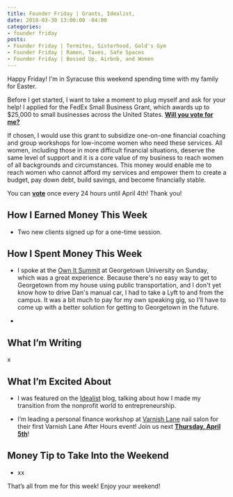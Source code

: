 ```yaml
---
title: Founder Friday | Grants, Idealist,
date: 2018-03-30 13:00:00 -04:00
categories:
- founder friday
posts:
- Founder Friday | Termites, Sisterhood, Gold's Gym
- Founder Friday | Ramen, Taxes, Safe Spaces
- Founder Friday | Bossed Up, Airbnb, and Women
---
```


Happy Friday! I'm in Syracuse this weekend spending time with my family for Easter.

Before I get started, I want to take a moment to plug myself and ask for your help! I applied for the FedEx Small Business Grant, which awards up to $25,000 to small businesses across the United States. **[Will you vote for me?](https://smallbusinessgrant.fedex.com/home/detail/44f45dd4-966d-4073-8051-115eab79ec3c#/gallery/detail/44f45dd4-966d-4073-8051-115eab79ec3c)**

If chosen, I would use this grant to subsidize one-on-one financial coaching and group workshops for low-income women who need these services. All women, including those in more difficult financial situations, deserve the same level of support and it is a core value of my business to reach women of all backgrounds and circumstances. This money would enable me to reach women who cannot afford my services and empower them to create a budget, pay down debt, build savings, and become financially stable.

You can **[vote](https://smallbusinessgrant.fedex.com/home/detail/44f45dd4-966d-4073-8051-115eab79ec3c#/gallery/detail/44f45dd4-966d-4073-8051-115eab79ec3c)** once every 24 hours until April 4th! Thank you!

## **How I Earned Money This Week**

* Two new clients signed up for a one-time session.

## **How I Spent Money This Week**

* I spoke at the [Own It Summit](http://www.ownitsummit.com/) at Georgetown University on Sunday, which was a great experience. Because there's no easy way to get to Georgetown from my house using public transportation, and I don't yet know how to drive Dan's manual car, I had to take a Lyft to and from the campus. It was a bit much to pay for my own speaking gig, so I'll have to come up with a better solution for getting to Georgetown in the future.

* 

## **What I’m Writing**

x

## **What I’m Excited About**

* I was featured on the [Idealist](https://idealistcareers.org/financial-coach-women/) blog, talking about how I made my transition from the nonprofit world to entrepreneurship.

* I’m leading a personal finance workshop at [Varnish Lane](https://varnishlane.com/) nail salon for their first Varnish Lane After Hours event! Join us next **[Thursday, April 5th](https://www.eventbrite.com/e/varnish-lane-after-hours-personal-finances-tickets-44203571071)**!

## **Money Tip to Take Into the Weekend**

* xx

That’s all from me for this week! Enjoy your weekend!